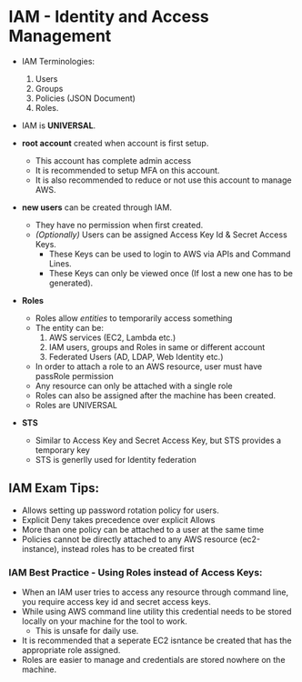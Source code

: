 # IAM - Identity and Access Management
- IAM Terminologies: 
	1. Users
	2. Groups
	3. Policies (JSON Document)
	4. Roles.
- IAM is **UNIVERSAL**.
- **root account** created when account is first setup.
	- This account has complete admin access
	- It is recommended to setup MFA on this account.
	- It is also recommended to reduce or not use this account to manage AWS.
- **new users** can be created through IAM.
	- They have no permission when first created.
	- *(Optionally)* Users can be assigned Access Key Id & Secret Access Keys.
		- These Keys can be used to login to AWS via APIs and Command Lines.
		- These Keys can only be viewed once (If lost a new one has to be generated).
- **Roles**
	- Roles allow *entities* to temporarily access something
	- The entity can be:
		1. AWS services (EC2, Lambda etc.)
		2. IAM users, groups and Roles in same or different account
		3. Federated Users (AD, LDAP, Web Identity etc.)
	- In order to attach a role to an AWS resource, user must have passRole permission
	- Any resource can only be attached with a single role
	- Roles can also be assigned after the machine has been created.
	- Roles are UNIVERSAL

- **STS**
	- Similar to Access Key and Secret Access Key, but STS provides a temporary key
	- STS is generlly used for Identity federation
	
## IAM Exam Tips:
- Allows setting up password rotation policy for users.
- Explicit Deny takes precedence over explicit Allows
- More than one policy can be attached to a user at the same time
- Policies cannot be directly attached to any AWS resource (ec2-instance), instead roles has to be created first
### IAM Best Practice - Using Roles instead of Access Keys:
- When an IAM user tries to access any resource through command line, you require access key id and secret access keys.
-  While using AWS command line utility this credential needs to be stored locally on your machine for the tool to work.
	- This is unsafe for daily use.
- It is recommended that a seperate EC2 isntance be created that has the appropriate role assigned.
- Roles are easier to manage and credentials are stored nowhere on the machine.
